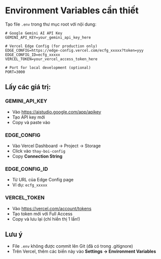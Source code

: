 # Environment Variables cần thiết

Tạo file `.env` trong thư mục root với nội dung:

```env
# Google Gemini AI API Key
GEMINI_API_KEY=your_gemini_api_key_here

# Vercel Edge Config (for production only)
EDGE_CONFIG=https://edge-config.vercel.com/ecfg_xxxxx?token=yyy
EDGE_CONFIG_ID=ecfg_xxxxx
VERCEL_TOKEN=your_vercel_access_token_here

# Port for local development (optional)
PORT=3000
```

## Lấy các giá trị:

### GEMINI_API_KEY
- Vào https://aistudio.google.com/app/apikey
- Tạo API key mới
- Copy và paste vào

### EDGE_CONFIG
- Vào Vercel Dashboard → Project → Storage
- Click vào `thay-boi-config`
- Copy **Connection String**

### EDGE_CONFIG_ID
- Từ URL của Edge Config page
- Ví dụ: `ecfg_xxxxx`

### VERCEL_TOKEN
- Vào https://vercel.com/account/tokens
- Tạo token mới với Full Access
- Copy và lưu lại (chỉ hiển thị 1 lần!)

## Lưu ý
- File `.env` không được commit lên Git (đã có trong .gitignore)
- Trên Vercel, thêm các biến này vào **Settings → Environment Variables**

